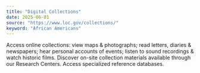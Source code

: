 ```yaml
---
title: "Digital Collections"
date: 2025-06-01
source: "https://www.loc.gov/collections/"
keyword: "African Americans"
---
```


Access online collections: view maps & photographs; read letters, diaries & newspapers; hear personal accounts of events; listen to sound recordings & watch historic films. Discover on-site collection materials available through our Research Centers. Access specialized reference databases.